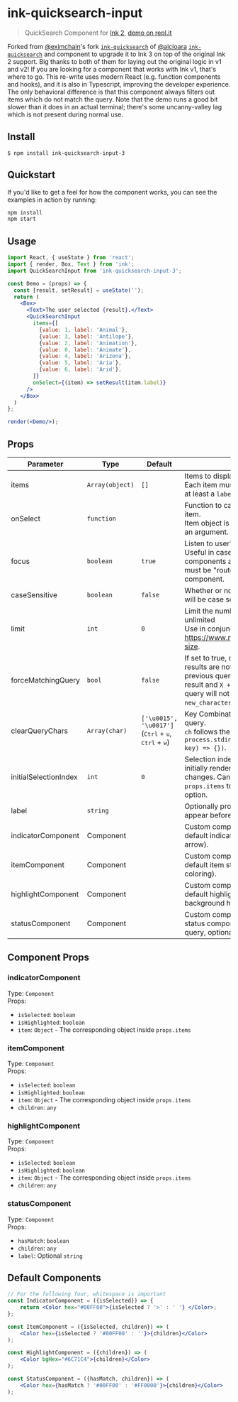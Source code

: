 # ink-quicksearch-input

> QuickSearch Component for [Ink 2](https://github.com/vadimdemedes/ink), [demo on repl.it](https://repl.it/@johnosullivan1/ink-quicksearch-input)

Forked from [@eximchain](https://github.com/Eximchain)'s fork [`ink-quicksearch`](https://github.com/Eximchain/ink-quicksearch-input) of [@aicioara](https://github.com/aicioara) [`ink-quicksearch`](https://github.com/aicioara/ink-quicksearch) and component to upgrade it to Ink 3 on top of the original Ink 2 support.  Big thanks to both of them for laying out the original logic in v1 and v2! If you are looking for a component that works with Ink v1, that's where to go.  This re-write uses modern React (e.g. function components and hooks), and it is also in Typescript, improving the developer experience.  The only behavioral difference is that this component always filters out items which do not match the query.  Note that the demo runs a good bit slower than it does in an actual terminal; there's some uncanny-valley lag which is not present during normal use.

## Install

```
$ npm install ink-quicksearch-input-3
```

## Quickstart

If you'd like to get a feel for how the component works, you can see the examples in action by running:

```bash
npm install
npm start
```

## Usage

```jsx
import React, { useState } from 'react';
import { render, Box, Text } from 'ink';
import QuickSearchInput from 'ink-quicksearch-input-3';

const Demo = (props) => {
  const [result, setResult] = useState('');
  return (
    <Box>
      <Text>The user selected {result}.</Text>
      <QuickSearchInput 
        items={[
          {value: 1, label: 'Animal'},
          {value: 3, label: 'Antilope'},
          {value: 2, label: 'Animation'},
          {value: 0, label: 'Animate'},
          {value: 4, label: 'Arizona'},
          {value: 5, label: 'Aria'},
          {value: 6, label: 'Arid'},
        ]}
        onSelect={(item) => setResult(item.label)}
      />
    </Box>
  )
};

render(<Demo/>);
```


## Props

| Parameter | Type | Default | Description
| --- | --- | --- | --- |
| items | `Array(object)` | `[]` | Items to display in a list. <br> Each item must be an object and have at least a `label` prop. 
| onSelect | `function` | | Function to call when user selects an item. <br> Item object is passed to that function as an argument.
| focus | `boolean` | `true` | Listen to user's input. <br> Useful in case there are multiple input components at the same time and input must be "routed" to a specific component.
| caseSensitive | `boolean` | `false` | Whether or not quicksearch matching will be case sensitive.
| limit | `int` | `0` | Limit the number of rows to display. `0` is unlimited <br> Use in conjunction with https://www.npmjs.com/package/term-size.
| forceMatchingQuery | `bool` | `false` | If set to true, queries that return no results are not allowed. In particular, if previous query `X` returns at least one result and `X + new_character` would not, query will not update to `X + new_character`.
| clearQueryChars | `Array(char)` | `['\u0015', '\u0017']` <br> (<kbd>Ctrl</kbd> + <kbd>u</kbd>, <kbd>Ctrl</kbd> + <kbd>w</kbd>) | Key Combinations that will clear the query. <br> `ch` follows the `keypress` API `process.stdin.on('keypress', (ch, key) => {})`.
| initialSelectionIndex | `int` | `0` | Selection index when the component is initially rendered or when `props.items` changes. Can be set together with new `props.items` to automatically select an option.
| label | `string` | | Optionally provide a label which will appear before the current query.
| indicatorComponent | Component | | Custom component to override the default indicator component (default - arrow).
| itemComponent | Component | | Custom component to override the default item style (default - selection coloring).
| highlightComponent | Component | | Custom component to override the default highlight style (default - background highlight).
| statusComponent | Component | | Custom component to override the status component (default - current query, optional value label).

## Component Props

### indicatorComponent

Type: `Component`<br>
Props:

- `isSelected`: `boolean`
- `isHighlighted`: `boolean`
- `item`: `Object` - The corresponding object inside `props.items`


### itemComponent

Type: `Component`<br>
Props:

- `isSelected`: `boolean`
- `isHighlighted`: `boolean`
- `item`: `Object` - The corresponding object inside `props.items`
- `children`: `any`


### highlightComponent

Type: `Component`<br>
Props:

- `isSelected`: `boolean`
- `isHighlighted`: `boolean`
- `item`: `Object` - The corresponding object inside `props.items`
- `children`: `any`


### statusComponent

Type: `Component`<br>
Props:

- `hasMatch`: `boolean`
- `children`: `any`
- `label`: Optional `string`



## Default Components

```jsx
// For the following four, whitespace is important
const IndicatorComponent = ({isSelected}) => {
    return <Color hex="#00FF00">{isSelected ? '>' : ' '} </Color>;
};

const ItemComponent = ({isSelected, children}) => (
    <Color hex={isSelected ? '#00FF00' : ''}>{children}</Color>
);

const HighlightComponent = ({children}) => (
    <Color bgHex="#6C71C4">{children}</Color>
);

const StatusComponent = ({hasMatch, children}) => (
    <Color hex={hasMatch ? '#00FF00' : '#FF0000'}>{children}</Color>
);
```
